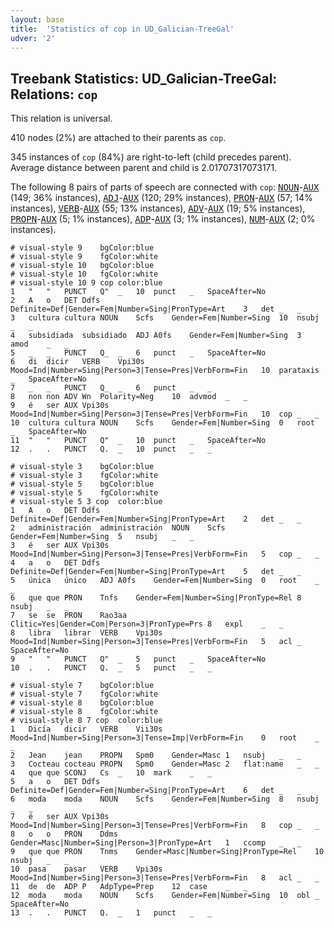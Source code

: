 ```yaml
---
layout: base
title:  'Statistics of cop in UD_Galician-TreeGal'
udver: '2'
---
```


## Treebank Statistics: UD_Galician-TreeGal: Relations: `cop`

This relation is universal.

410 nodes (2%) are attached to their parents as `cop`.

345 instances of `cop` (84%) are right-to-left (child precedes parent).
Average distance between parent and child is 2.01707317073171.

The following 8 pairs of parts of speech are connected with `cop`: <tt><a href="gl_treegal-pos-NOUN.html">NOUN</a></tt>-<tt><a href="gl_treegal-pos-AUX.html">AUX</a></tt> (149; 36% instances), <tt><a href="gl_treegal-pos-ADJ.html">ADJ</a></tt>-<tt><a href="gl_treegal-pos-AUX.html">AUX</a></tt> (120; 29% instances), <tt><a href="gl_treegal-pos-PRON.html">PRON</a></tt>-<tt><a href="gl_treegal-pos-AUX.html">AUX</a></tt> (57; 14% instances), <tt><a href="gl_treegal-pos-VERB.html">VERB</a></tt>-<tt><a href="gl_treegal-pos-AUX.html">AUX</a></tt> (55; 13% instances), <tt><a href="gl_treegal-pos-ADV.html">ADV</a></tt>-<tt><a href="gl_treegal-pos-AUX.html">AUX</a></tt> (19; 5% instances), <tt><a href="gl_treegal-pos-PROPN.html">PROPN</a></tt>-<tt><a href="gl_treegal-pos-AUX.html">AUX</a></tt> (5; 1% instances), <tt><a href="gl_treegal-pos-ADP.html">ADP</a></tt>-<tt><a href="gl_treegal-pos-AUX.html">AUX</a></tt> (3; 1% instances), <tt><a href="gl_treegal-pos-NUM.html">NUM</a></tt>-<tt><a href="gl_treegal-pos-AUX.html">AUX</a></tt> (2; 0% instances).


~~~ conllu
# visual-style 9	bgColor:blue
# visual-style 9	fgColor:white
# visual-style 10	bgColor:blue
# visual-style 10	fgColor:white
# visual-style 10 9 cop	color:blue
1	"	"	PUNCT	Q"	_	10	punct	_	SpaceAfter=No
2	A	o	DET	Ddfs	Definite=Def|Gender=Fem|Number=Sing|PronType=Art	3	det	_	_
3	cultura	cultura	NOUN	Scfs	Gender=Fem|Number=Sing	10	nsubj	_	_
4	subsidiada	subsidiado	ADJ	A0fs	Gender=Fem|Number=Sing	3	amod	_	_
5	_	_	PUNCT	Q_	_	6	punct	_	SpaceAfter=No
6	di	dicir	VERB	Vpi30s	Mood=Ind|Number=Sing|Person=3|Tense=Pres|VerbForm=Fin	10	parataxis	_	SpaceAfter=No
7	_	_	PUNCT	Q_	_	6	punct	_	_
8	non	non	ADV	Wn	Polarity=Neg	10	advmod	_	_
9	é	ser	AUX	Vpi30s	Mood=Ind|Number=Sing|Person=3|Tense=Pres|VerbForm=Fin	10	cop	_	_
10	cultura	cultura	NOUN	Scfs	Gender=Fem|Number=Sing	0	root	_	SpaceAfter=No
11	"	"	PUNCT	Q"	_	10	punct	_	SpaceAfter=No
12	.	.	PUNCT	Q.	_	10	punct	_	_

~~~


~~~ conllu
# visual-style 3	bgColor:blue
# visual-style 3	fgColor:white
# visual-style 5	bgColor:blue
# visual-style 5	fgColor:white
# visual-style 5 3 cop	color:blue
1	A	o	DET	Ddfs	Definite=Def|Gender=Fem|Number=Sing|PronType=Art	2	det	_	_
2	administración	administración	NOUN	Scfs	Gender=Fem|Number=Sing	5	nsubj	_	_
3	é	ser	AUX	Vpi30s	Mood=Ind|Number=Sing|Person=3|Tense=Pres|VerbForm=Fin	5	cop	_	_
4	a	o	DET	Ddfs	Definite=Def|Gender=Fem|Number=Sing|PronType=Art	5	det	_	_
5	única	único	ADJ	A0fs	Gender=Fem|Number=Sing	0	root	_	_
6	que	que	PRON	Tnfs	Gender=Fem|Number=Sing|PronType=Rel	8	nsubj	_	_
7	se	se	PRON	Rao3aa	Clitic=Yes|Gender=Com|Person=3|PronType=Prs	8	expl	_	_
8	libra	librar	VERB	Vpi30s	Mood=Ind|Number=Sing|Person=3|Tense=Pres|VerbForm=Fin	5	acl	_	SpaceAfter=No
9	"	"	PUNCT	Q"	_	5	punct	_	SpaceAfter=No
10	.	.	PUNCT	Q.	_	5	punct	_	_

~~~


~~~ conllu
# visual-style 7	bgColor:blue
# visual-style 7	fgColor:white
# visual-style 8	bgColor:blue
# visual-style 8	fgColor:white
# visual-style 8 7 cop	color:blue
1	Dicía	dicir	VERB	Vii30s	Mood=Ind|Number=Sing|Person=3|Tense=Imp|VerbForm=Fin	0	root	_	_
2	Jean	jean	PROPN	Spm0	Gender=Masc	1	nsubj	_	_
3	Cocteau	cocteau	PROPN	Spm0	Gender=Masc	2	flat:name	_	_
4	que	que	SCONJ	Cs	_	10	mark	_	_
5	a	o	DET	Ddfs	Definite=Def|Gender=Fem|Number=Sing|PronType=Art	6	det	_	_
6	moda	moda	NOUN	Scfs	Gender=Fem|Number=Sing	8	nsubj	_	_
7	é	ser	AUX	Vpi30s	Mood=Ind|Number=Sing|Person=3|Tense=Pres|VerbForm=Fin	8	cop	_	_
8	o	o	PRON	Ddms	Gender=Masc|Number=Sing|Person=3|PronType=Art	1	ccomp	_	_
9	que	que	PRON	Tnms	Gender=Masc|Number=Sing|PronType=Rel	10	nsubj	_	_
10	pasa	pasar	VERB	Vpi30s	Mood=Ind|Number=Sing|Person=3|Tense=Pres|VerbForm=Fin	8	acl	_	_
11	de	de	ADP	P	AdpType=Prep	12	case	_	_
12	moda	moda	NOUN	Scfs	Gender=Fem|Number=Sing	10	obl	_	SpaceAfter=No
13	.	.	PUNCT	Q.	_	1	punct	_	_

~~~


